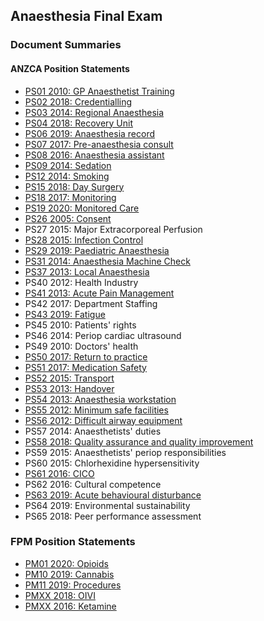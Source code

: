 ## Anaesthesia Final Exam

### Document Summaries

#### ANZCA Position Statements

- [PS01 2010: GP Anaesthetist Training](anzca/anzca_ps01_2010_gp_anaesthetist_training.htm)
- [PS02 2018: Credentialling](anzca/anzca_ps02_2018_credentialling.htm)
- [PS03 2014: Regional Anaesthesia](anzca/anzca_ps03_2014_regional_anaesthesia.htm)
- [PS04 2018: Recovery Unit](anzca/anzca_ps04_2018_recovery_unit.htm)
- [PS06 2019: Anaesthesia record](anzca/anzca_ps06_2019_anaesthesia_record.htm)
- [PS07 2017: Pre-anaesthesia consult](anzca/anzca_ps07_2017_pre_anaesthesia_consult.htm)
- [PS08 2016: Anaesthesia assistant](anzca/anzca_ps08_2016_anaesthesia_assistant.htm)
- [PS09 2014: Sedation](anzca/anzca_ps09_2014_sedation.htm)
- [PS12 2014: Smoking](anzca/anzca_ps12_2014_smoking.htm)
- [PS15 2018: Day Surgery](anzca/anzca_ps15_2018_day_surgery.htm)
- [PS18 2017: Monitoring](anzca/anzca_ps18_2017_monitoring.htm)
- [PS19 2020: Monitored Care](anzca/anzca_ps19_2020_monitored_care.htm)
- [PS26 2005: Consent](anzca/anzca_ps26_2005_consent.htm)
- PS27 2015: Major Extracorporeal Perfusion
- [PS28 2015: Infection Control](anzca/anzca_ps28_2015_infection_control.htm)
- [PS29 2019: Paediatric Anaesthesia](anzca/anzca_ps29_2019_paediatric_anaesthesia.htm)
- [PS31 2014: Anaesthesia Machine Check](anzca/anzca_ps31_2014_anaesthesia_machine_check.htm)
- [PS37 2013: Local Anaesthesia](anzca/anzca_ps37_2013_local_anaesthesia.htm)
- PS40 2012: Health Industry
- [PS41 2013: Acute Pain Management](anzca/anzca_ps41_2013_acute_pain_management.htm)
- PS42 2017: Department Staffing
- [PS43 2019: Fatigue](anzca/anzca_ps43_2019_fatigue.htm)
- PS45 2010: Patients' rights
- PS46 2014: Periop cardiac ultrasound
- PS49 2010: Doctors' health
- [PS50 2017: Return to practice](anzca/anzca_ps50_2017_return_to_practice.htm)
- [PS51 2017: Medication Safety](anzca/anzca_ps51_2017_medication_safety.htm)
- [PS52 2015: Transport](anzca/anzca_ps52_2015_transport.htm)
- [PS53 2013: Handover](anzca/anzca_ps53_2013_handover.htm)
- [PS54 2013: Anaesthesia workstation](anzca/anzca_ps54_2013_anaesthesia_workstation.htm)
- [PS55 2012: Minimum safe facilities](anzca/anzca_ps55_2012_minimum_safe_facilities.htm)
- [PS56 2012: Difficult airway equipment](anzca/anzca_ps56_2012_difficult_airway_equipment.htm)
- PS57 2014: Anaesthetists' duties
- [PS58 2018: Quality assurance and quality improvement](anzca/anzca_ps58_2018_qa_qi.htm)
- PS59 2015: Anaesthetists' periop responsibilities
- PS60 2015: Chlorhexidine hypersensitivity
- [PS61 2016: CICO](anzca/anzca_ps61_2017_cico.htm)
- PS62 2016: Cultural competence
- [PS63 2019: Acute behavioural disturbance](anzca/anzca_ps63_2019_acute_behavioural_disturbance.htm)
- PS64 2019: Environmental sustainability
- PS65 2018: Peer performance assessment

### FPM Position Statements
- [PM01 2020: Opioids](fpm/fpm_pm01_2020_opioids.htm)
- [PM10 2019: Cannabis](fpm/fpm_pm10_2019_cannabis.htm)
- [PM11 2019: Procedures](fpm/fpm_pm11_2019_procedures.htm)
- [PMXX 2018: OIVI](fpm/fpm_pmxx_2018_oivi.htm)
- [PMXX 2016: Ketamine](fpm/fpm_pmxx_2016_ketamine.htm)
